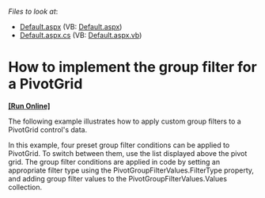<!-- default file list -->
*Files to look at*:

* [Default.aspx](./CS/ASPxPivotGrid_GroupFilter/Default.aspx) (VB: [Default.aspx](./VB/ASPxPivotGrid_GroupFilter/Default.aspx))
* [Default.aspx.cs](./CS/ASPxPivotGrid_GroupFilter/Default.aspx.cs) (VB: [Default.aspx.vb](./VB/ASPxPivotGrid_GroupFilter/Default.aspx.vb))
<!-- default file list end -->
# How to implement the group filter for a PivotGrid
<!-- run online -->
**[[Run Online]](https://codecentral.devexpress.com/e3721/)**
<!-- run online end -->


<p>The following example illustrates how to apply custom group filters to a PivotGrid control's data.</p><p>In this example, four preset group filter conditions can be applied to PivotGrid. To switch between them, use the list displayed above the pivot grid. The group filter conditions are applied in code by setting an appropriate filter type using the PivotGroupFilterValues.FilterType property, and adding group filter values to the PivotGroupFilterValues.Values collection.</p><br />


<br/>


